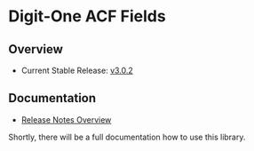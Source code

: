 # Digit-One ACF Fields

## Overview

* Current Stable Release: [v3.0.2]

## Documentation

* [Release Notes Overview](./docs/release-notes/Index.md)

Shortly, there will be a full documentation how to use this library.

[v3.0.2]: https://github.com/digit-one-dev/d1-acf-fields/releases/tag/v3.0.2
